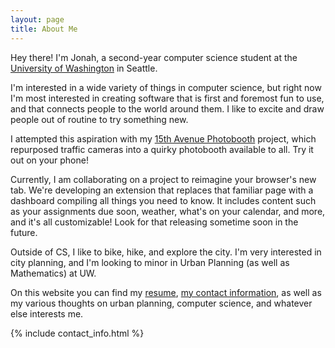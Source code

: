 ```yaml
---
layout: page
title: About Me
---
```


Hey there! I'm Jonah, a second-year computer science student at the <a href="https://www.uw.edu">University of Washington</a> in Seattle.
  
I'm interested in a wide variety of things in computer science, but right now I'm most interested in creating software that is first and foremost fun to use, and that connects people to the world around them. I like to excite and draw people out of routine to try something new.

I attempted this aspiration with my <a href="./photobooth">15th Avenue Photobooth</a> project, which repurposed traffic cameras into a quirky photobooth available to all. Try it out on your phone!

Currently, I am collaborating on a project to reimagine your browser's new tab. We're developing an extension that replaces that familiar page with a dashboard compiling all things you need to know. It includes content such as your assignments due soon, weather, what's on your calendar, and more, and it's all customizable! Look for that releasing sometime soon in the future.

Outside of CS, I like to bike, hike, and explore the city. I'm very interested in city planning, and I'm looking to minor in Urban Planning (as well as Mathematics) at UW.

On this website you can find my <a href="#resume">resume</a>, <a href="/about">my contact information</a>, as well as my various thoughts on urban planning, computer science, and whatever else interests me.

{% include contact_info.html %}
